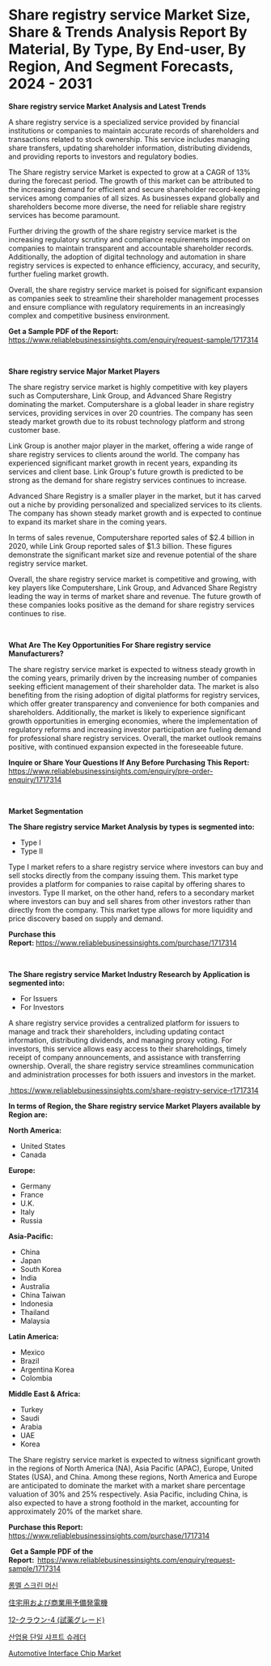<p><h1>Share registry service Market Size, Share & Trends Analysis Report By Material, By Type, By End-user, By Region, And Segment Forecasts, 2024 - 2031</h1></p><p><strong>Share registry service Market Analysis and Latest Trends</strong></p>
<p><p>A share registry service is a specialized service provided by financial institutions or companies to maintain accurate records of shareholders and transactions related to stock ownership. This service includes managing share transfers, updating shareholder information, distributing dividends, and providing reports to investors and regulatory bodies.</p><p>The Share registry service Market is expected to grow at a CAGR of 13% during the forecast period. The growth of this market can be attributed to the increasing demand for efficient and secure shareholder record-keeping services among companies of all sizes. As businesses expand globally and shareholders become more diverse, the need for reliable share registry services has become paramount.</p><p>Further driving the growth of the share registry service market is the increasing regulatory scrutiny and compliance requirements imposed on companies to maintain transparent and accountable shareholder records. Additionally, the adoption of digital technology and automation in share registry services is expected to enhance efficiency, accuracy, and security, further fueling market growth.</p><p>Overall, the share registry service market is poised for significant expansion as companies seek to streamline their shareholder management processes and ensure compliance with regulatory requirements in an increasingly complex and competitive business environment.</p></p>
<p><strong>Get a Sample PDF of the Report:&nbsp;</strong> <a href="https://www.reliablebusinessinsights.com/enquiry/request-sample/1717314">https://www.reliablebusinessinsights.com/enquiry/request-sample/1717314</a></p>
<p>&nbsp;</p>
<p><strong>Share registry service Major Market Players</strong></p>
<p><p>The share registry service market is highly competitive with key players such as Computershare, Link Group, and Advanced Share Registry dominating the market. Computershare is a global leader in share registry services, providing services in over 20 countries. The company has seen steady market growth due to its robust technology platform and strong customer base.</p><p>Link Group is another major player in the market, offering a wide range of share registry services to clients around the world. The company has experienced significant market growth in recent years, expanding its services and client base. Link Group's future growth is predicted to be strong as the demand for share registry services continues to increase.</p><p>Advanced Share Registry is a smaller player in the market, but it has carved out a niche by providing personalized and specialized services to its clients. The company has shown steady market growth and is expected to continue to expand its market share in the coming years.</p><p>In terms of sales revenue, Computershare reported sales of $2.4 billion in 2020, while Link Group reported sales of $1.3 billion. These figures demonstrate the significant market size and revenue potential of the share registry service market.</p><p>Overall, the share registry service market is competitive and growing, with key players like Computershare, Link Group, and Advanced Share Registry leading the way in terms of market share and revenue. The future growth of these companies looks positive as the demand for share registry services continues to rise.</p></p>
<p>&nbsp;</p>
<p><strong>What Are The Key Opportunities For Share registry service Manufacturers?</strong></p>
<p><p>The share registry service market is expected to witness steady growth in the coming years, primarily driven by the increasing number of companies seeking efficient management of their shareholder data. The market is also benefiting from the rising adoption of digital platforms for registry services, which offer greater transparency and convenience for both companies and shareholders. Additionally, the market is likely to experience significant growth opportunities in emerging economies, where the implementation of regulatory reforms and increasing investor participation are fueling demand for professional share registry services. Overall, the market outlook remains positive, with continued expansion expected in the foreseeable future.</p></p>
<p><strong>Inquire or Share Your Questions If Any Before Purchasing This Report:</strong> <a href="https://www.reliablebusinessinsights.com/enquiry/pre-order-enquiry/1717314">https://www.reliablebusinessinsights.com/enquiry/pre-order-enquiry/1717314</a></p>
<p>&nbsp;</p>
<p><strong>Market Segmentation</strong></p>
<p><strong>The Share registry service Market Analysis by types is segmented into:</strong></p>
<p><ul><li>Type I</li><li>Type II</li></ul></p>
<p><p>Type I market refers to a share registry service where investors can buy and sell stocks directly from the company issuing them. This market type provides a platform for companies to raise capital by offering shares to investors. Type II market, on the other hand, refers to a secondary market where investors can buy and sell shares from other investors rather than directly from the company. This market type allows for more liquidity and price discovery based on supply and demand.</p></p>
<p><strong>Purchase this Report:&nbsp;</strong><a href="https://www.reliablebusinessinsights.com/purchase/1717314">https://www.reliablebusinessinsights.com/purchase/1717314</a></p>
<p>&nbsp;</p>
<p><strong>The Share registry service Market Industry Research by Application is segmented into:</strong></p>
<p><ul><li>For Issuers</li><li>For Investors</li></ul></p>
<p><p>A share registry service provides a centralized platform for issuers to manage and track their shareholders, including updating contact information, distributing dividends, and managing proxy voting. For investors, this service allows easy access to their shareholdings, timely receipt of company announcements, and assistance with transferring ownership. Overall, the share registry service streamlines communication and administration processes for both issuers and investors in the market.</p></p>
<p><a href="https://www.reliablebusinessinsights.com/share-registry-service-r1717314">&nbsp;https://www.reliablebusinessinsights.com/share-registry-service-r1717314</a></p>
<p><strong>In terms of Region, the Share registry service Market Players available by Region are:</strong></p>
<p>
    <p> <strong> North America: </strong>
        <ul>
            <li>United States</li>
            <li>Canada</li>
        </ul>
        </p> 
    <p> <strong> Europe: </strong>
        <ul>
            <li>Germany</li>
            <li>France</li>
            <li>U.K.</li>
            <li>Italy</li>
            <li>Russia</li>
        </ul>
        </p> 
    <p> <strong> Asia-Pacific: </strong>
        <ul>
            <li>China</li>
            <li>Japan</li>
            <li>South Korea</li>
            <li>India</li>
            <li>Australia</li>
            <li>China Taiwan</li>
            <li>Indonesia</li>
            <li>Thailand</li>
            <li>Malaysia</li>
        </ul>
        </p> 
    <p> <strong> Latin America: </strong>
        <ul>
            <li>Mexico</li>
            <li>Brazil</li>
            <li>Argentina Korea</li>
            <li>Colombia</li>
        </ul>
        </p> 
    <p> <strong> Middle East & Africa: </strong>
        <ul>
            <li>Turkey</li>
            <li>Saudi</li>
            <li>Arabia</li>
            <li>UAE</li>
            <li>Korea</li>
        </ul>
    </p>
    </p>
<p><p>The Share registry service market is expected to witness significant growth in the regions of North America (NA), Asia Pacific (APAC), Europe, United States (USA), and China. Among these regions, North America and Europe are anticipated to dominate the market with a market share percentage valuation of 30% and 25% respectively. Asia Pacific, including China, is also expected to have a strong foothold in the market, accounting for approximately 20% of the market share.</p></p>
<p><strong>Purchase this Report: </strong><a href="https://www.reliablebusinessinsights.com/purchase/1717314">https://www.reliablebusinessinsights.com/purchase/1717314</a></p>
<p>&nbsp;<strong>Get a Sample PDF of the Report:&nbsp;&nbsp;</strong><a href="https://www.reliablebusinessinsights.com/enquiry/request-sample/1717314">https://www.reliablebusinessinsights.com/enquiry/request-sample/1717314</a></p>
<p><strong></strong></p>
<p><p><a href="https://github.com/crfsywufhm81415/Market-Research-Report-List-2/blob/main/7832855101824.md">롬멜 스크린 머신</a></p><p><a href="https://github.com/DudleyFerry/Market-Research-Report-List-1/blob/main/5482434107567.md">住宅用および商業用予備発電機</a></p><p><a href="https://medium.com/@chrispbacon162023/12-%E3%82%AF%E3%83%A9%E3%82%A6%E3%83%B3-4-%E8%A9%A6%E8%96%AC%E3%82%B0%E3%83%AC%E3%83%BC%E3%83%89-%E5%B8%82%E5%A0%B4-2031%E5%B9%B4%E3%81%BE%E3%81%A7%E3%81%AE%E5%8B%95%E5%90%91-%E4%BA%88%E6%B8%AC-%E7%AB%B6%E4%BA%89%E5%88%86%E6%9E%90-1400ec01d3c0">12-クラウン-4 (試薬グレード)</a></p><p><a href="https://github.com/DavidCarter19662022/Market-Research-Report-List-1/blob/main/7067483101823.md">산업용 단일 샤프트 슈레더</a></p><p><a href="https://issuu.com/reportprime-2/docs/automotive-interface-chip-market-size-2030.pptx">Automotive Interface Chip Market</a></p></p>